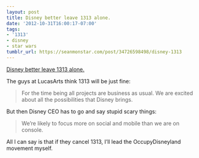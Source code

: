```yaml
---
layout: post
title: Disney better leave 1313 alone.
date: '2012-10-31T16:00:17-07:00'
tags:
- '1313'
- disney
- star wars
tumblr_url: https://seanmonstar.com/post/34726598498/disney-1313
---
```

[Disney better leave 1313 alone.](http://www.polygon.com/2012/10/30/3577710/disney-purchases-lucasfilm-in-4-billion-acquisition-deal-includes)  

The guys at LucasArts think 1313 will be just fine:

> For the time being all projects are business as usual. We are excited about all the possibilities that Disney brings.

But then Disney CEO has to go and say stupid scary things:

> We’re likely to focus more on social and mobile than we are on console.

All I can say is that if they cancel 1313, I’ll lead the OccupyDisneyland movement myself.

